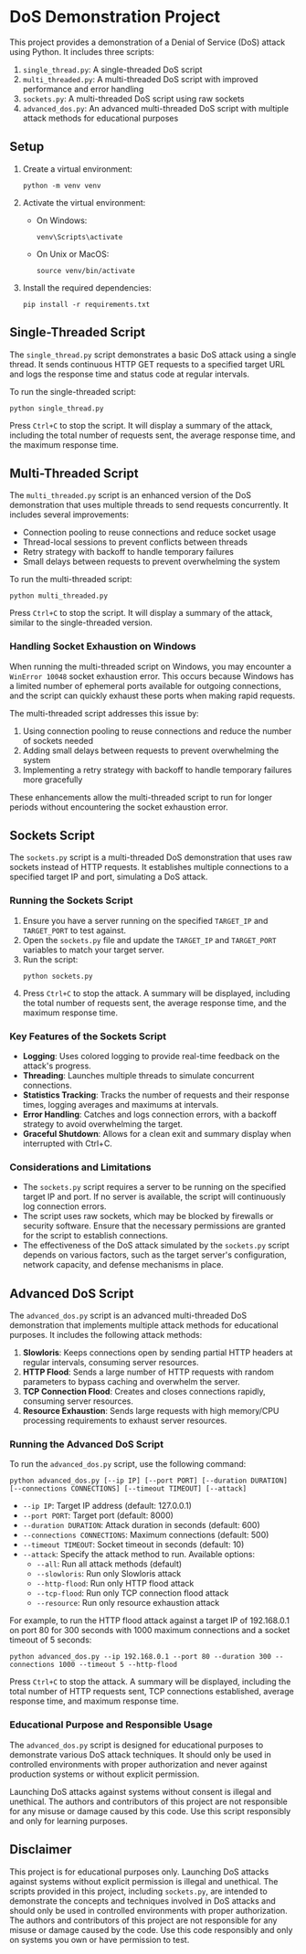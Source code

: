 # DoS Demonstration Project

This project provides a demonstration of a Denial of Service (DoS) attack using Python. It includes three scripts:

1. `single_thread.py`: A single-threaded DoS script
2. `multi_threaded.py`: A multi-threaded DoS script with improved performance and error handling
3. `sockets.py`: A multi-threaded DoS script using raw sockets
4. `advanced_dos.py`: An advanced multi-threaded DoS script with multiple attack methods for educational purposes

## Setup

1. Create a virtual environment:
   ```
   python -m venv venv
   ```

2. Activate the virtual environment:
   - On Windows:
     ```
     venv\Scripts\activate
     ```
   - On Unix or MacOS:
     ```
     source venv/bin/activate
     ```

3. Install the required dependencies:
   ```
   pip install -r requirements.txt
   ```

## Single-Threaded Script

The `single_thread.py` script demonstrates a basic DoS attack using a single thread. It sends continuous HTTP GET requests to a specified target URL and logs the response time and status code at regular intervals.

To run the single-threaded script:
```
python single_thread.py
```

Press `Ctrl+C` to stop the script. It will display a summary of the attack, including the total number of requests sent, the average response time, and the maximum response time.

## Multi-Threaded Script

The `multi_threaded.py` script is an enhanced version of the DoS demonstration that uses multiple threads to send requests concurrently. It includes several improvements:

- Connection pooling to reuse connections and reduce socket usage
- Thread-local sessions to prevent conflicts between threads
- Retry strategy with backoff to handle temporary failures
- Small delays between requests to prevent overwhelming the system

To run the multi-threaded script:
```
python multi_threaded.py
```

Press `Ctrl+C` to stop the script. It will display a summary of the attack, similar to the single-threaded version.

### Handling Socket Exhaustion on Windows

When running the multi-threaded script on Windows, you may encounter a `WinError 10048` socket exhaustion error. This occurs because Windows has a limited number of ephemeral ports available for outgoing connections, and the script can quickly exhaust these ports when making rapid requests.

The multi-threaded script addresses this issue by:

1. Using connection pooling to reuse connections and reduce the number of sockets needed
2. Adding small delays between requests to prevent overwhelming the system
3. Implementing a retry strategy with backoff to handle temporary failures more gracefully

These enhancements allow the multi-threaded script to run for longer periods without encountering the socket exhaustion error.

## Sockets Script

The `sockets.py` script is a multi-threaded DoS demonstration that uses raw sockets instead of HTTP requests. It establishes multiple connections to a specified target IP and port, simulating a DoS attack.

### Running the Sockets Script

1. Ensure you have a server running on the specified `TARGET_IP` and `TARGET_PORT` to test against.
2. Open the `sockets.py` file and update the `TARGET_IP` and `TARGET_PORT` variables to match your target server.
3. Run the script:
   ```
   python sockets.py
   ```
4. Press `Ctrl+C` to stop the attack. A summary will be displayed, including the total number of requests sent, the average response time, and the maximum response time.

### Key Features of the Sockets Script

- **Logging**: Uses colored logging to provide real-time feedback on the attack's progress.
- **Threading**: Launches multiple threads to simulate concurrent connections.
- **Statistics Tracking**: Tracks the number of requests and their response times, logging averages and maximums at intervals.
- **Error Handling**: Catches and logs connection errors, with a backoff strategy to avoid overwhelming the target.
- **Graceful Shutdown**: Allows for a clean exit and summary display when interrupted with Ctrl+C.

### Considerations and Limitations

- The `sockets.py` script requires a server to be running on the specified target IP and port. If no server is available, the script will continuously log connection errors.
- The script uses raw sockets, which may be blocked by firewalls or security software. Ensure that the necessary permissions are granted for the script to establish connections.
- The effectiveness of the DoS attack simulated by the `sockets.py` script depends on various factors, such as the target server's configuration, network capacity, and defense mechanisms in place.

## Advanced DoS Script

The `advanced_dos.py` script is an advanced multi-threaded DoS demonstration that implements multiple attack methods for educational purposes. It includes the following attack methods:

1. **Slowloris**: Keeps connections open by sending partial HTTP headers at regular intervals, consuming server resources.
2. **HTTP Flood**: Sends a large number of HTTP requests with random parameters to bypass caching and overwhelm the server.
3. **TCP Connection Flood**: Creates and closes connections rapidly, consuming server resources.
4. **Resource Exhaustion**: Sends large requests with high memory/CPU processing requirements to exhaust server resources.

### Running the Advanced DoS Script

To run the `advanced_dos.py` script, use the following command:

```
python advanced_dos.py [--ip IP] [--port PORT] [--duration DURATION] [--connections CONNECTIONS] [--timeout TIMEOUT] [--attack]
```

- `--ip IP`: Target IP address (default: 127.0.0.1)
- `--port PORT`: Target port (default: 8000)
- `--duration DURATION`: Attack duration in seconds (default: 600)
- `--connections CONNECTIONS`: Maximum connections (default: 500)
- `--timeout TIMEOUT`: Socket timeout in seconds (default: 10)
- `--attack`: Specify the attack method to run. Available options:
  - `--all`: Run all attack methods (default)
  - `--slowloris`: Run only Slowloris attack
  - `--http-flood`: Run only HTTP flood attack
  - `--tcp-flood`: Run only TCP connection flood attack
  - `--resource`: Run only resource exhaustion attack

For example, to run the HTTP flood attack against a target IP of 192.168.0.1 on port 80 for 300 seconds with 1000 maximum connections and a socket timeout of 5 seconds:

```
python advanced_dos.py --ip 192.168.0.1 --port 80 --duration 300 --connections 1000 --timeout 5 --http-flood
```

Press `Ctrl+C` to stop the attack. A summary will be displayed, including the total number of HTTP requests sent, TCP connections established, average response time, and maximum response time.

### Educational Purpose and Responsible Usage

The `advanced_dos.py` script is designed for educational purposes to demonstrate various DoS attack techniques. It should only be used in controlled environments with proper authorization and never against production systems or without explicit permission.

Launching DoS attacks against systems without consent is illegal and unethical. The authors and contributors of this project are not responsible for any misuse or damage caused by this code. Use this script responsibly and only for learning purposes.

## Disclaimer

This project is for educational purposes only. Launching DoS attacks against systems without explicit permission is illegal and unethical. The scripts provided in this project, including `sockets.py`, are intended to demonstrate the concepts and techniques involved in DoS attacks and should only be used in controlled environments with proper authorization. The authors and contributors of this project are not responsible for any misuse or damage caused by the code. Use this code responsibly and only on systems you own or have permission to test.
